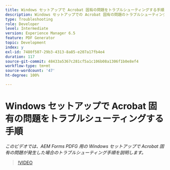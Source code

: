 ```yaml
---
title: Windows セットアップで Acrobat 固有の問題をトラブルシューティングする手順
description: Windows セットアップでの Acrobat 固有の問題のトラブルシューティング
type: Troubleshooting
role: Developer
level: Intermediate
version: Experience Manager 6.5
feature: PDF Generator
topic: Development
index: y
exl-id: 7480f507-29b3-4313-8a85-e207a17fb4e4
duration: 117
source-git-commit: 48433a5367c281cf5a1c106b08a1306f1b0e8ef4
workflow-type: tm+mt
source-wordcount: '47'
ht-degree: 100%

---
```


# Windows セットアップで Acrobat 固有の問題をトラブルシューティングする手順

*このビデオでは、AEM Forms PDFG 用の Windows セットアップで Acrobat 固有の問題が発生した場合のトラブルシューティング手順を説明します。*

>[!VIDEO](https://video.tv.adobe.com/v/335480?quality=12&learn=on)
